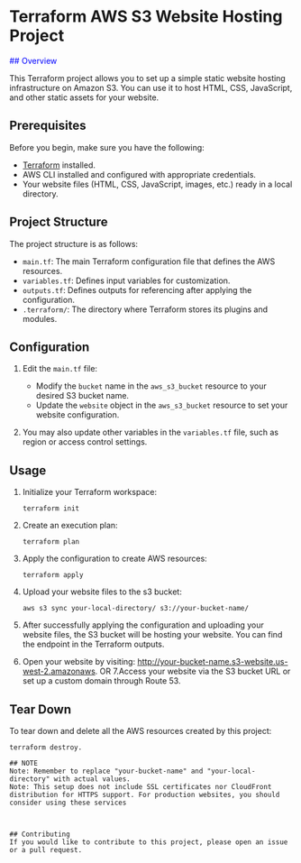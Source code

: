 # Terraform AWS S3 Website Hosting Project

<font color="blue">## Overview</font>

This Terraform project allows you to set up a simple static website hosting infrastructure on Amazon S3. You can use it to host HTML, CSS, JavaScript, and other static assets for your website.

## Prerequisites

Before you begin, make sure you have the following:

- [Terraform](https://www.terraform.io/) installed.
- AWS CLI installed and configured with appropriate credentials.
- Your website files (HTML, CSS, JavaScript, images, etc.) ready in a local directory.

## Project Structure

The project structure is as follows:

- `main.tf`: The main Terraform configuration file that defines the AWS resources.
- `variables.tf`: Defines input variables for customization.
- `outputs.tf`: Defines outputs for referencing after applying the configuration.
- `.terraform/`: The directory where Terraform stores its plugins and modules.

## Configuration

1. Edit the `main.tf` file:

   - Modify the `bucket` name in the `aws_s3_bucket` resource to your desired S3 bucket name.
   - Update the `website` object in the `aws_s3_bucket` resource to set your website configuration.

2. You may also update other variables in the `variables.tf` file, such as region or access control settings.

## Usage

1. Initialize your Terraform workspace:

   ```shell
   terraform init

   ```

2. Create an execution plan:

   ```shell
   terraform plan

   ```

3. Apply the configuration to create AWS resources:

   ```shell
   terraform apply

   ```

4. Upload your website files to the s3 bucket:

   ```shell
   aws s3 sync your-local-directory/ s3://your-bucket-name/

   ```

5. After successfully applying the configuration and uploading your website files, the S3 bucket will be hosting your website. You can find the endpoint in the Terraform outputs.

6. Open your website by visiting: http://your-bucket-name.s3-website.us-west-2.amazonaws.
     OR
7.Access your website via the S3 bucket URL or set up a custom domain through Route 53.

## Tear Down

 To tear down and delete all the AWS resources created by this project:

  ```shell
 terraform destroy.

## NOTE
  Note: Remember to replace "your-bucket-name" and "your-local-directory" with actual values.
  Note: This setup does not include SSL certificates nor CloudFront distribution for HTTPS support. For production websites, you should consider using these services



## Contributing
If you would like to contribute to this project, please open an issue or a pull request.
```

